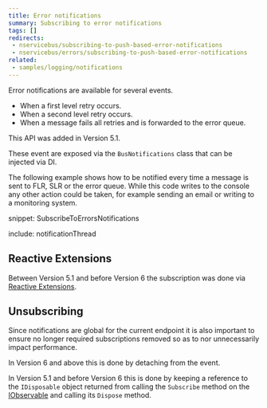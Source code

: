 ```yaml
---
title: Error notifications
summary: Subscribing to error notifications
tags: []
redirects:
 - nservicebus/subscribing-to-push-based-error-notifications
 - nservicebus/errors/subscribing-to-push-based-error-notifications
related:
 - samples/logging/notifications
---
```


Error notifications are available for several events.

 * When a first level retry occurs.
 * When a second level retry occurs.
 * When a message fails all retries and is forwarded to the error queue.

This API was added in Version 5.1.

These event are exposed via the `BusNotifications` class that can be injected via DI.

The following example shows how to be notified every time a message is sent to FLR, SLR or the error queue. While this code writes to the console any other action could be taken, for example sending an email or writing to a monitoring system.

snippet: SubscribeToErrorsNotifications


include: notificationThread


## Reactive Extensions

Between Version 5.1 and before Version 6 the subscription was done via [Reactive Extensions](https://msdn.microsoft.com/en-au/data/gg577609.aspx).


## Unsubscribing

Since notifications are global for the current endpoint it is also important to ensure no longer required subscriptions removed so as to nor unnecessarily impact performance.

In Version 6 and above this is done by detaching from the event.

In Version 5.1 and before Version 6 this is done by keeping a reference to the `IDisposable` object returned from calling the `Subscribe` method on the [IObservable](https://msdn.microsoft.com/en-us/library/dd782981.aspx) and calling its `Dispose` method.
